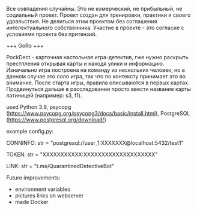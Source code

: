 Все совпадения случайны.
Это не комерческий, не прибыльный, не социальный проект.
Проект создан для тренировки, практики и своего удовльствия.
Не делиться этим проектом без соглашения интелектуального собственника.
Участие в проекте - это согласие с условиями проекта без притензий.

+++ GoRo +++

PockDect - карточная настольная игра-детектив, гже нужно раскрыть престпления открывая карты и находя улики и информацию.
Изначально игра построена на команду из нескольких человек, но в данном случае это соло игра, так что по контексту принимает это во внимание.
После старта игры, правила описываются в первых картах. Продвинуться дальше в расследовании просто ввести название карты латиницей (например: s3, f1).

used Python 3.9, psycopg (https://www.psycopg.org/psycopg3/docs/basic/install.html), PostgreSQL (https://www.postgresql.org/download/)

example config.py:

CONNINFO: str = "postgresql://user_1:XXXXXXX@localhost:5432/test1"

TOKEN: str = "XXXXXXXXXXX:XXXXXXXXXXXXXXXXXXXX"

LINK: str = "t.me/QuarantinedDetectiveBot"

Future improvements:
 - environment variables
 - pictures links on webserver
 - made Docker
